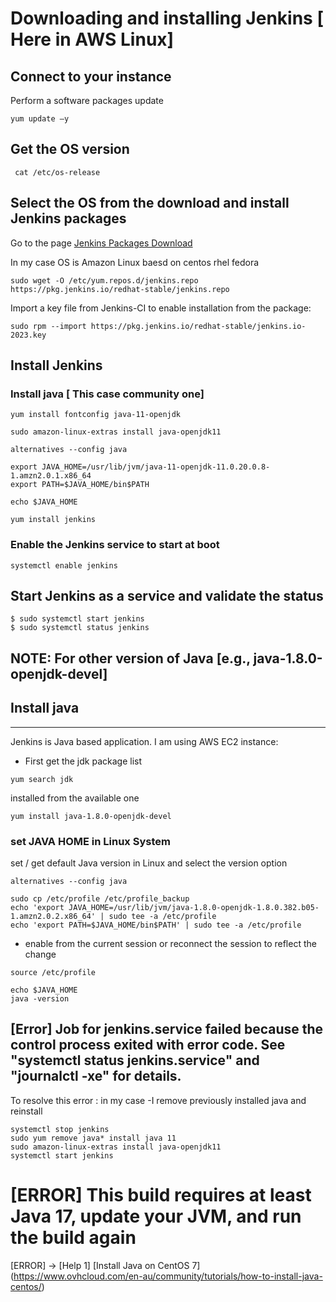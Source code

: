 # Downloading and installing Jenkins [ Here in AWS Linux]
## Connect to your instance
Perform a software packages update
```
yum update –y
```
## Get the OS version
```
 cat /etc/os-release
```
## Select the OS from the download and install Jenkins packages
Go to the page 
[Jenkins Packages Download](https://www.jenkins.io/download/)

In my case OS is Amazon Linux baesd on centos rhel fedora
```
sudo wget -O /etc/yum.repos.d/jenkins.repo https://pkg.jenkins.io/redhat-stable/jenkins.repo
```
Import a key file from Jenkins-CI to enable installation from the package:

```
sudo rpm --import https://pkg.jenkins.io/redhat-stable/jenkins.io-2023.key
```
## Install Jenkins
### Install java [ This case community one]
```
yum install fontconfig java-11-openjdk
```
```
sudo amazon-linux-extras install java-openjdk11
```
```
alternatives --config java
```
```
export JAVA_HOME=/usr/lib/jvm/java-11-openjdk-11.0.20.0.8-1.amzn2.0.1.x86_64
export PATH=$JAVA_HOME/bin$PATH
```
```
echo $JAVA_HOME
```
```
yum install jenkins
```

### Enable the Jenkins service to start at boot

```
systemctl enable jenkins
```
## Start Jenkins as a service and validate the status

```
$ sudo systemctl start jenkins
$ sudo systemctl status jenkins
```

NOTE: For other version of Java [e.g., java-1.8.0-openjdk-devel]
---------------------
## Install java
---------------------
Jenkins is Java based application. I am using AWS EC2 instance:
- First get the jdk package list
```
yum search jdk
```
installed from the available one
```
yum install java-1.8.0-openjdk-devel
```
### set JAVA HOME in Linux System
set / get  default Java version in Linux and select the version option
```
alternatives --config java
```

```
sudo cp /etc/profile /etc/profile_backup
echo 'export JAVA_HOME=/usr/lib/jvm/java-1.8.0-openjdk-1.8.0.382.b05-1.amzn2.0.2.x86_64' | sudo tee -a /etc/profile
echo 'export PATH=$JAVA_HOME/bin$PATH' | sudo tee -a /etc/profile
```

- enable from the current session or reconnect the session to reflect the change
```
source /etc/profile
```
```
echo $JAVA_HOME
java -version
```

## [Error] Job for jenkins.service failed because the control process exited with error code. See "systemctl status jenkins.service" and "journalctl -xe" for details.
To resolve this error : in my case -I remove previously installed java and reinstall
```
systemctl stop jenkins
sudo yum remove java* install java 11
sudo amazon-linux-extras install java-openjdk11
systemctl start jenkins
```
# [ERROR] This build requires at least Java 17, update your JVM, and run the build again
[ERROR] -> [Help 1]
[Install Java on CentOS 7] (https://www.ovhcloud.com/en-au/community/tutorials/how-to-install-java-centos/) 
